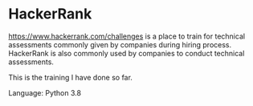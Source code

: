 # HackerRank

https://www.hackerrank.com/challenges is a place to train for technical assessments commonly given by companies during hiring process. HackerRank is also commonly used by companies to conduct technical assessments.

This is the training I have done so far.

Language: Python 3.8
